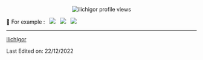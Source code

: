 <p align="center">
  <img src="https://komarev.com/ghpvc/?username=ilichigor" alt="ilichigor profile views"/>
</p>
📍 For example : &nbsp; <img src="https://img.shields.io/badge/Gmail-D14836?style=for-the-badge&logo=gmail&logoColor=white"> &nbsp; <img src="https://img.shields.io/badge/Telegram-2CA5E0?style=for-the-badge&logo=telegram&logoColor=white"> &nbsp; <img src="https://img.shields.io/badge/Linux-FCC624?style=for-the-badge&logo=linux&logoColor=black">

------
[IlichIgor](https://github.com/IlichIgor)

Last Edited on: 22/12/2022
